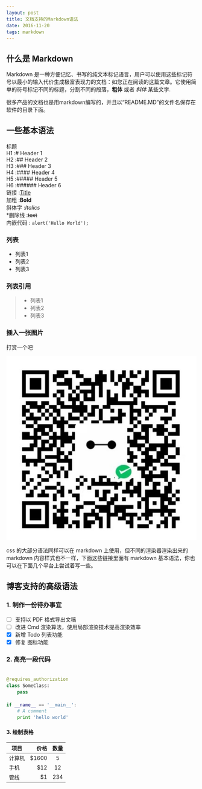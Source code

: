 ```yaml
---
layout: post
title: 文档支持的Markdown语法
date: 2016-11-20 
tags: markdown    
---
```



## 什么是 Markdown

Markdown 是一种方便记忆、书写的纯文本标记语言，用户可以使用这些标记符号以最小的输入代价生成极富表现力的文档：如您正在阅读的这篇文章。它使用简单的符号标记不同的标题，分割不同的段落，**粗体** 或者 *斜体* 某些文字.

很多产品的文档也是用markdown编写的，并且以“README.MD”的文件名保存在软件的目录下面。
　　
## 一些基本语法

标题            
H1 :# Header 1            
H2 :## Header 2           
H3 :### Header 3           
H4 :#### Header 4           
H5 :##### Header 5            
H6 :###### Header 6      
链接 :[Title](URL)        
加粗 :**Bold**        
斜体字 :*Italics*         
*删除线 :~~text~~          
内嵌代码 : `alert('Hello World');`        

### 列表

* 列表1
* 列表2
* 列表3

### 列表引用

>* 列表1
>* 列表2
>* 列表3

### 插入一张图片

打赏一个吧

![](/images/payimg/weipayimg.png)

css 的大部分语法同样可以在 markdown 上使用，但不同的渲染器渲染出来的 markdown 内容样式也不一样，下面这些链接里面有 markdown 基本语法，你也可以在下面几个平台上尝试着写一些。

## 博客支持的高级语法

### 1. 制作一份待办事宜 

- [ ] 支持以 PDF 格式导出文稿
- [ ] 改进 Cmd 渲染算法，使用局部渲染技术提高渲染效率
- [x] 新增 Todo 列表功能
- [x] 修复 图标功能

### 2. 高亮一段代码

```python

@requires_authorization
class SomeClass:
    pass

if __name__ == '__main__':
    # A comment
    print 'hello world'

```

#### 3. 绘制表格

| 项目        | 价格   |  数量  |
| --------   | -----:  | :----:  |
| 计算机     | \$1600 |   5     |
| 手机        |   \$12   |   12   |
| 管线        |    \$1    |  234  |


